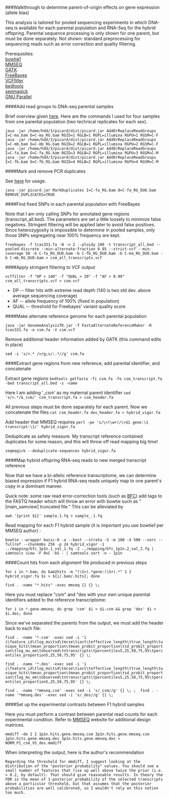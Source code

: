 ###Walkthrough to determine parent-of-origin effects on gene expression (allele bias)

This analysis is tailored for pooled sequencing experiments in which DNA-seq is available for each parental population and RNA-Seq for the hybrid offspring. Parental sequence processing is only shown for one parent, but must be done separately. Not shown: standard preprocessing for sequencing reads such as error correction and quality filtering. 

Prerequisites:  
[bowtie1](https://sourceforge.net/projects/bowtie-bio/files/bowtie/1.1.2/)  
[MMSEQ](https://github.com/eturro/mmseq)  
[GATK](https://software.broadinstitute.org/gatk/download/)  
[FreeBayes](https://github.com/ekg/freebayes)  
[VCFfilter](https://github.com/vcflib/vcflib)  
[bedtools](https://github.com/arq5x/bedtools2/releases)  
[seqmagick](https://github.com/fhcrc/seqmagick)  
[GNU Parallel](https://www.gnu.org/software/parallel/)

####Add read groups to DNA-seq parental samples

Brief overview given [here](https://www.biostars.org/p/47487/). Here are the commands I used for four samples from one parental population (two technical replicates for each sex). 

`java -jar /home/hdd/3/picard/dist/picard.jar AddOrReplaceReadGroups I=C-ma.bam O=C-ma_RG.bam RGID=1 RGLB=1 RGPL=illumina RGPU=1 RGSM=C-F`
`java -jar /home/hdd/3/picard/dist/picard.jar AddOrReplaceReadGroups I=C-mb.bam O=C-mb_RG.bam RGID=2 RGLB=1 RGPL=illumina RGPU=2 RGSM=C-F`
`java -jar /home/hdd/3/picard/dist/picard.jar AddOrReplaceReadGroups I=C-fa.bam O=C-fa_RG.bam RGID=3 RGLB=2 RGPL=illumina RGPU=3 RGSM=C-M`
`java -jar /home/hdd/3/picard/dist/picard.jar AddOrReplaceReadGroups I=C-fb.bam O=C-fb_RG.bam RGID=4 RGLB=2 RGPL=illumina RGPU=4 RGSM=C-M`

####Mark and remove PCR duplicates

See [here](https://broadinstitute.github.io/picard/command-line-overview.html#MarkDuplicates) for usage. 

`java -jar picard.jar MarkDuplicates I=C-fa_RG.bam O=C-fa_RG_DUO.bam REMOVE_DUPLICATES=TRUE`

####Find fixed SNPs in each parental population with FreeBayes

Note that I am only calling SNPs for annotated gene regions (transcript_all.bed). The parameters are set a little loosely to minimize false negatives. Stringent filtering will be applied later to avoid false positives. Since heterozygosity is impossible to determine in pooled samples, only those SNPs segregating near 100% frequency are kept. 

`freebayes -f tcas331.fa -N -n 2 --ploidy 100 -t transcript_all.bed --pooled-discrete --min-alternate-fraction 0.95 --strict-vcf --min-coverage 50 -b C-fa_RG_DUO.bam -b C-fb_RG_DUO.bam -b C-ma_RG_DUO.bam -b C-mb_RG_DUO.bam > csm_all_transcripts.vcf`

####Apply stringent filtering to VCF output

`vcffilter -f "DP < 140" -f "QUAL > 20" -f "AF > 0.99" csm_all_transcripts.vcf > csm.vcf`

* DP -- filter hits with extreme read depth (140 is two std dev. above average sequencing coverage)
* AF -- allele frequency of 100% (fixed in population)
* QUAL -- threshold for Freebayes' variant quality score

####Make alternate reference genome for each parental population

`java -jar GenomeAnalysisTK.jar -T FastaAlternateReferenceMaker -R tcas331.fa -o csm.fa -V csm.vcf`

Remove additional header information added by GATK (this command edits in place)

`sed -i 's/>.* />/g;s/:.*//g' csm.fa`

####Extract gene regions from new reference, add parental identifier, and concatenate

Extract gene regions
`bedtools getfasta -fi csm.fa -fo csm_transcript.fa -bed transcript_all.bed -s -name`

Here I am adding '_csm' as my maternal parent identifier
`sed 's/>.*/&_csm/' csm_transcript.fa > csm_header.fa`

All previous steps must be done separately for each parent. Now we concatenate the files
`cat csm_header.fa des_header.fa > hybrid_vigor.fa`

Add header that MMSEQ requires
`perl -pe 's/\>(\w+)/\>$1 gene:\1 transcript:\1/' hybrid_vigor.fa`

Deduplicate as safety measure. My transcript reference contained duplicates for some reason, and this will throw off read mapping big time!

`seqmagick --deduplicate-sequences hybrid_vigor.fa`

####Map hybrid offspring RNA-seq reads to new merged transcript reference

Now that we have a bi-allelic reference transcriptome, we can determine biased expression if F1 hybrid RNA-seq reads uniquely map to one parent's copy in a dominant manner. 

Quick note: some raw read error-correction tools (such as [BFC](https://github.com/lh3/bfc)) add tags to the FASTQ header which will throw an error with bowtie such as "[main_samview] truncated file." This can be alleviated by 

`awk '{print $1}' sample.1.fq > sample_.1.fq`

Read mapping for each F1 hybrid sample (it is important you use bowtie1 per MMSEQ author) :

`bowtie --wrapper basic-0 -a --best --strata -S -m 100 -X 500 --norc --fullref --chunkmbs 256 -p 24 hybrid_vigor -1 ../mapping/bfc_1p1n.1_val_1.fq -2 ../mapping/bfc_1p1n.2_val_2.fq | samtools view -F 0xC -bS - | samtools sort -n - 1p1n`

####Count hits from each alignment file produced in previous steps

`for i in *.bam; do bam2hits -m "(\S+).*gene:(\S+).*" 1 2 hybrid_vigor.fa $i > ${i/.bam/.hits}; done`

`find . -name "*.hits" -exec mmseq {} {} \;`

Here you must replace "csm" and "des with your own unique parental identifiers added to the reference transcriptome:

`for i in *.gene.mmseq; do grep 'csm' $i > $i.csm && grep 'des' $i > $i.des; done`

Since we've separated the parents from the output, we must add the header back to each file:

`find . -name '*.csm' -exec sed -i '1 i\feature_id\tlog_mu\tsd\tmcse\tiact\teffective_length\ttrue_length\tunique_hits\tmean_proportion\tmean_probit_proportion\tsd_probit_proportion\tlog_mu_em\tobserved\tntranscripts\tpercentiles5,25,50,75,95\tpercentiles_proportion5,25,50,75,95' {} \;`

`find . -name '*.des' -exec sed -i '1 i\feature_id\tlog_mu\tsd\tmcse\tiact\teffective_length\ttrue_length\tunique_hits\tmean_proportion\tmean_probit_proportion\tsd_probit_proportion\tlog_mu_em\tobserved\tntranscripts\tpercentiles5,25,50,75,95\tpercentiles_proportion5,25,50,75,95' {} \;`

`find . -name '*mmseq.csm' -exec sed -i 's/_csm//g' {} \; ;  find . -name '*mmseq.des' -exec sed -i 's/_des//g' {} \;`

####Set up the experimental contrasts between F1 hybrid samples

Here you must perform a contrast between parental read counts for each experimental condition. Refer to [MMSEQ](https://github.com/eturro/mmseq) website for additional design matrices. 

`mmdiff -de 2 2 1p1n.hits.gene.mmseq.csm 3p1n.hits.gene.mmseq.csm 1p1n.hits.gene.mmseq.des 3p1n.hits.gene.mmseq.des > NORM_P1_csm_VS_des.mmdiff`

When interpreting the output, here is the author's recommendation

`Regarding the threshold for mmdiff, I suggest looking at the distribution of the "posterior_probability" values. You should see a small number of features that rise up well above twice the prior (i.e. > 0.2, by default). That should give reasonable results. In theory the FDR is the mean of 1-posterior_probability of the selected transcripts above a particular threshold, but that assumes that the posterior probabilities are well calibrated, so I wouldn't rely on this notion too much.`
